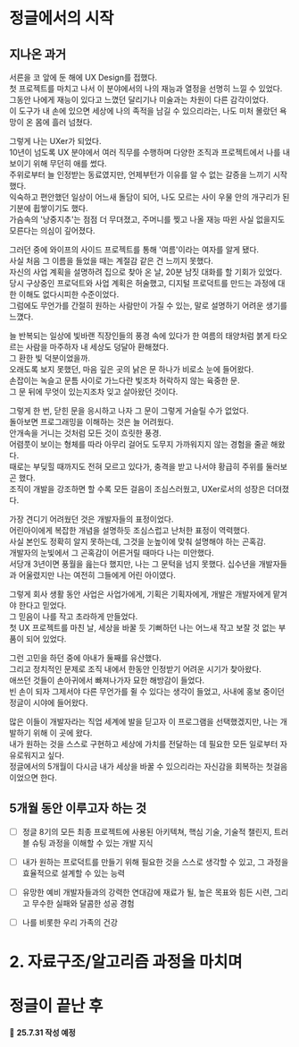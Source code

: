 # 정글에서의 시작

## 지나온 과거

서른을 코 앞에 둔 해에 UX Design를 접했다.  
첫 프로젝트를 마치고 나서 이 분야에서의 나의 재능과 열정을 선명히 느낄 수 있었다.  
그동안 나에게 재능이 있다고 느꼈던 달리기나 미술과는 차원이 다른 감각이었다.  
이 도구가 내 손에 있으면 세상에 나의 족적을 남길 수 있으리라는, 나도 미처 몰랐던 욕망이 온 몸에 흘러 넘쳤다.  

그렇게 나는 UXer가 되었다.  
10년이 넘도록 UX 분야에서 여러 직무를 수행하며 다양한 조직과 프로젝트에서 나를 내보이기 위해 무던히 애를 썼다.  
주위로부터 늘 인정받는 동료였지만, 언제부턴가 이유를 알 수 없는 갈증을 느끼기 시작했다.  
익숙하고 편안했던 일상이 어느새 돌담이 되어, 나도 모르는 사이 우물 안의 개구리가 된 기분에 휩쌓이기도 했다.  
가슴속의 '낭중지추'는 점점 더 무뎌졌고, 주머니를 찢고 나올 재능 따윈 사실 없을지도 모른다는 의심이 깊어졌다.  

그러던 중에 와이프의 사이드 프로젝트를 통해 '여름'이라는 여자를 알게 됐다.  
사실 처음 그 이름을 들었을 때는 계절감 같은 건 느끼지 못했다.  
자신의 사업 계획을 설명하려 집으로 찾아 온 날, 20분 남짓 대화를 할 기회가 있었다.  
당시 구상중인 프로덕트와 사업 계획은 허술했고, 디지털 프로덕트를 만드는 과정에 대한 이해도 없다시피한 수준이었다.  
그럼에도 무언가를 간절히 원하는 사람만이 가질 수 있는, 말로 설명하기 어려운 생기를 느꼈다.  

늘 반복되는 일상에 빛바랜 직장인들의 풍경 속에 있다가 한 여름의 태양처럼 붉게 타오르는 사람을 마주하자 내 세상도 덩달아 환해졌다.  
그 환한 빛 덕분이었을까.  
오래도록 보지 못했던, 마음 깊은 곳의 낡은 문 하나가 비로소 눈에 들어왔다.  
손잡이는 녹슬고 문틈 사이로 가느다란 빛조차 허락하지 않는 육중한 문.  
그 문 뒤에 무엇이 있는지조차 잊고 살아왔던 것이다.  

그렇게 한 번, 닫힌 문을 응시하고 나자 그 문이 그렇게 거슬릴 수가 없었다.  
돌아보면 프로그래밍을 이해하는 것은 늘 어려웠다.  
안개속을 거니는 것처럼 모든 것이 흐릿한 풍경.  
어렴풋이 보이는 형체를 따라 아무리 걸어도 도무지 가까워지지 않는 경험을 줄곧 해왔다.   
때로는 부딪힐 때까지도 전혀 모르고 있다가, 충격을 받고 나서야 황급히 주위를 둘러보곤 했다.  
조직이 개발을 강조하면 할 수록 모든 걸음이 조심스러웠고, UXer로서의 성장은 더뎌졌다.  

가장 견디기 어려웠던 것은 개발자들의 표정이었다.  
어린아이에게 복잡한 개념을 설명하듯 조심스럽고 난처한 표정이 역력했다.  
사실 본인도 정확히 알지 못하는데, 그것을 눈높이에 맞춰 설명해야 하는 곤혹감.   
개발자의 눈빛에서 그 곤혹감이 어른거릴 때마다 나는 미안했다.  
서당개 3년이면 풍월을 읊는다 했지만, 나는 그 문턱을 넘지 못했다.
십수년을 개발자들과 어울렸지만 나는 여전히 그들에게 어린 아이였다.   

그렇게 회사 생활 동안 사업은 사업가에게, 기획은 기획자에게, 개발은 개발자에게 맡겨야 한다고 믿었다.  
그 믿음이 나를 작고 초라하게 만들었다.  
첫 UX 프로젝트를 마친 날, 세상을 바꿀 듯 기뻐하던 나는 어느새 작고 보잘 것 없는 부품이 되어 있었다.  

그런 고민을 하던 중에 아내가 둘째를 유산했다.  
그리고 정치적인 문제로 조직 내에서 한동안 인정받기 어려운 시기가 찾아왔다.  
애쓰던 것들이 손아귀에서 빠져나가자 묘한 해방감이 들었다.  
빈 손이 되자 그제서야 다른 무언가를 쥘 수 있다는 생각이 들었고, 사내에 홍보 중이던 정글이 시야에 들어왔다.  

많은 이들이 개발자라는 직업 세계에 발을 딛고자 이 프로그램을 선택했겠지만, 나는 개발하기 위해 이 곳에 왔다.  
내가 원하는 것을 스스로 구현하고 세상에 가치를 전달하는 데 필요한 모든 일로부터 자유로워지고 싶다.  
정글에서의 5개월이 다시금 내가 세상을 바꿀 수 있으리라는 자신감을 회복하는 첫걸음이었으면 한다.  


## 5개월 동안 이루고자 하는 것

- [ ] 정글 8기의 모든 최종 프로젝트에 사용된 아키텍쳐, 핵심 기술, 기술적 챌린지, 트러블 슈팅 과정을 이해할 수 있는 개발 지식 
- [ ] 내가 원하는 프로덕트를 만들기 위해 필요한 것을 스스로 생각할 수 있고, 그 과정을 효율적으로 설계할 수 있는 능력
- [ ] 유망한 예비 개발자들과의 강력한 연대감에 재료가 될, 높은 목표와 힘든 시련, 그리고 무수한 실패와 달콤한 성공 경험
- [ ] 나를 비롯한 우리 가족의 건강



# 2. 자료구조/알고리즘 과정을 마치며


# 정글이 끝난 후

📆 **25.7.31 작성 예정**

